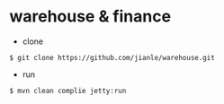 warehouse & finance
===================


* clone

``` 
$ git clone https://github.com/jianle/warehouse.git  
```

* run  

```
$ mvn clean complie jetty:run 
```  

